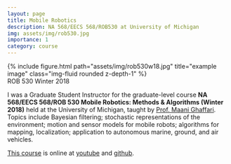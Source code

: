 ```yaml
---
layout: page
title: Mobile Robotics
description: NA 568/EECS 568/ROB530 at University of Michigan
img: assets/img/rob530.jpg
importance: 1
category: course
---
```


<div class="row">
    <div class="col-sm mt-3 mt-md-0">
        {% include figure.html path="assets/img/rob530w18.jpg" title="example image" class="img-fluid rounded z-depth-1" %}
    </div>
</div>
<div class="caption">
    ROB 530 Winter 2018
</div>

I was a Graduate Student Instructor for the graduate-level course **NA 568/EECS 568/ROB 530 Mobile Robotics: Methods & Algorithms (Winter 2018)** held at the University of Michigan, taught by [Prof. Maani Ghaffari](https://robotics.umich.edu/profile/maani-ghaffari/). Topics include Bayesian filtering; stochastic representations of the environment; motion and sensor models for mobile robots; algorithms for mapping, localization; application to autonomous marine, ground, and air vehicles.

[This course](https://robots.engin.umich.edu/mobilerobotics/) is online at [youtube](https://www.youtube.com/watch?v=pH4Pkmey2_E&list=PLdMorpQLjeXmbFaVku4JdjmQByHHqTd1F) and [github](https://github.com/UMich-CURLY-teaching/UMich-ROB-530-public).
